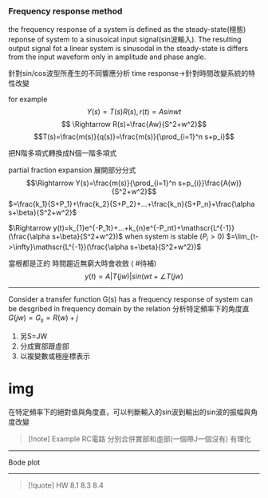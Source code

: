 ### Frequency response method

the frequency response of a system is defined as the steady-state(穩態) reponse of system to a sinusoical input signal(sin波輸入). The resulting output signal fot a linear system is sinusodal in the steady-state is differs from the input waveform only in amplitude and phase angle.

針對sin/cos波型所產生的不同響應分析
time response->針對時間改變系統的特性改變

for example
$$Y(s)=T(s)R(s),r(t)=Asinwt$$
$$  \Rightarrow R(s)=\frac{Aw}{S^2+w^2}$$
$$T(s)=\frac{m(s)}{q(s)}=\frac{m(s)}{\prod_{i=1}^n s+p_i}$$

把N階多項式轉換成N個一階多項式

partial fraction expansion 展開部分分式
$$\Rightarrow Y(s)=\frac{m(s)}{\prod_{i=1}^n s+p_{i}}\frac{A(w)}{S^2+w^2}$$
$=\frac{k_1}{S+P_1}+\frac{k_2}{S+P_2}+...+\frac{k_n}{S+P_n}+\frac{\alpha s+\beta}{S^2+w^2}$

$\Rightarrow y(t)=k_{1}e^{-P_1t}+...+k_{n}e^{-P_nt}+\mathscr{L^{-1}}(\frac{\alpha s+\beta}{S^2+w^2})$
when system is stable ($P_i>0$)
$=\lim_{t->\infty}\mathscr{L^{-1}}(\frac{\alpha s+\beta}{S^2+w^2})$

當根都是正的 時間趨近無窮大時會收斂
( #待補)
$$y(t)=A|T(jw)|sin(wt+\angle {T(jw)}$$

---
Consider a transfer function G(s) has a frequency response of system can be desgribed in frequency domain by the relation 
分析特定頻率下的角度直
$G(jw)=G_{s}=R(w)+j$
1. 另S=JW
2. 分成實部跟虛部
3. 以複變數或極座標表示
# img
在特定頻率下的絕對值與角度直，可以判斷輸入的sin波到輸出的sin波的振幅與角度改變

>[!note] Example RC電路
>分別合併實部和虛部(一個帶J一個沒有)
>有理化


---
Bode plot

---
>[!quote] HW
>8.1
>8.3
>8.4

